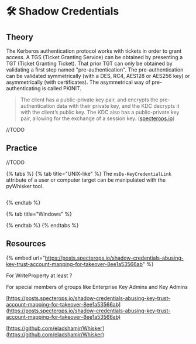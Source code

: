 # 🛠️ Shadow Credentials

## Theory

The Kerberos authentication protocol works with tickets in order to grant access. A TGS \(Ticket Granting Service\) can be obtained by presenting a TGT \(Ticket Granting Ticket\). That prior TGT can only be obtained by validating a first step named "pre-authentication". The pre-authentication can be validated symmetrically \(with a DES, RC4, AES128 or AES256 key\) or asymmetrically \(with certificates\). The asymmetrical way of pre-authenticating is called PKINIT. 

> The client has a public-private key pair, and encrypts the pre-authentication data with their private key, and the KDC decrypts it with the client’s public key. The KDC also has a public-private key pair, allowing for the exchange of a session key. \([specterops.io](https://posts.specterops.io/shadow-credentials-abusing-key-trust-account-mapping-for-takeover-8ee1a53566ab)\)

//TODO

## Practice

//TODO

{% tabs %}
{% tab title="UNIX-like" %}
The `msDs-KeyCredentialLink` attribute of a user or computer target can be manipulated with the pyWhisker tool.

```bash

```
{% endtab %}

{% tab title="Windows" %}

{% endtab %}
{% endtabs %}

## Resources

{% embed url="https://posts.specterops.io/shadow-credentials-abusing-key-trust-account-mapping-for-takeover-8ee1a53566ab" %}





For WriteProperty at least ?

For special members of groups like Enterprise Key Admins and Key Admins

[https://posts.specterops.io/shadow-credentials-abusing-key-trust-account-mapping-for-takeover-8ee1a53566ab](https://posts.specterops.io/shadow-credentials-abusing-key-trust-account-mapping-for-takeover-8ee1a53566ab)

[https://github.com/eladshamir/Whisker](https://github.com/eladshamir/Whisker)

